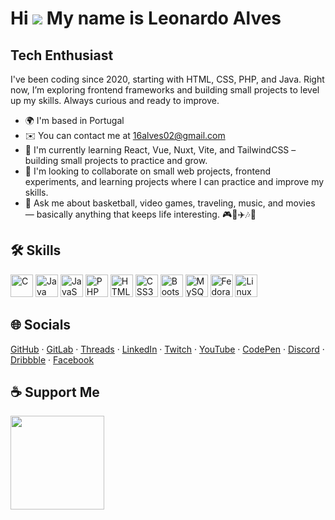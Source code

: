 Hi ![](https://user-images.githubusercontent.com/18350557/176309783-0785949b-9127-417c-8b55-ab5a4333674e.gif) My name is Leonardo Alves
=======================================================================================================================================

Tech Enthusiast
---------------

I've been coding since 2020, starting with HTML, CSS, PHP, and Java. Right now, I’m exploring frontend frameworks and building small projects to level up my skills. Always curious and ready to improve.

* 🌍  I'm based in Portugal  
* ✉️  You can contact me at [16alves02@gmail.com](mailto:16alves02@gmail.com)  
* 🧠  I'm currently learning React, Vue, Nuxt, Vite, and TailwindCSS – building small projects to practice and grow.  
* 👥  I'm looking to collaborate on small web projects, frontend experiments, and learning projects where I can practice and improve my skills.  
* 💬  Ask me about basketball, video games, traveling, music, and movies — basically anything that keeps life interesting. 🎮🏀✈️🎶🍿  

## 🛠️ Skills  

<p align="left">
<a href="https://docs.microsoft.com/en-us/cpp/?view=msvc-170" target="_blank" rel="noreferrer"><img src="https://raw.githubusercontent.com/danielcranney/readme-generator/main/public/icons/skills/c-colored.svg" alt="C" title="C" width="36" height="36" /></a>
<a href="https://www.oracle.com/java/" target="_blank" rel="noreferrer"><img src="https://raw.githubusercontent.com/danielcranney/readme-generator/main/public/icons/skills/java-colored.svg" alt="Java" title="Java" width="36" height="36" /></a>
<a href="https://developer.mozilla.org/en-US/docs/Web/JavaScript" target="_blank" rel="noreferrer"><img src="https://raw.githubusercontent.com/danielcranney/readme-generator/main/public/icons/skills/javascript-colored.svg" alt="JavaScript" title="JavaScript" width="36" height="36" /></a>
<a href="https://www.php.net/" target="_blank" rel="noreferrer"><img src="https://raw.githubusercontent.com/danielcranney/readme-generator/main/public/icons/skills/php-colored.svg" alt="PHP" title="PHP" width="36" height="36" /></a>
<a href="https://developer.mozilla.org/en-US/docs/Glossary/HTML5" target="_blank" rel="noreferrer"><img src="https://raw.githubusercontent.com/danielcranney/readme-generator/main/public/icons/skills/html5-colored.svg" alt="HTML5" title="HTML5" width="36" height="36" /></a>
<a href="https://www.w3.org/TR/CSS/#css" target="_blank" rel="noreferrer"><img src="https://raw.githubusercontent.com/danielcranney/readme-generator/main/public/icons/skills/css3-colored.svg" alt="CSS3" title="CSS3" width="36" height="36" /></a>
<a href="https://getbootstrap.com/" target="_blank" rel="noreferrer"><img src="https://raw.githubusercontent.com/danielcranney/readme-generator/main/public/icons/skills/bootstrap-colored.svg" alt="Bootstrap" title="Bootstrap" width="36" height="36" /></a>
<a href="https://www.mysql.com/" target="_blank" rel="noreferrer"><img src="https://raw.githubusercontent.com/danielcranney/readme-generator/main/public/icons/skills/mysql-colored.svg" alt="MySQL" title="MySQL" width="36" height="36" /></a>
<a href="https://fedoraproject.org/" target="_blank" rel="noreferrer"><img src="https://raw.githubusercontent.com/danielcranney/readme-generator/main/public/icons/skills/fedora-colored.svg" alt="Fedora" title="Fedora" width="36" height="36" /></a>
<a href="https://www.linux.org" target="_blank" rel="noreferrer"><img src="https://raw.githubusercontent.com/danielcranney/readme-generator/main/public/icons/skills/linux-colored.svg" alt="Linux" title="Linux" width="36" height="36" /></a>
</p>

## 🌐 Socials  

[GitHub](https://www.github.com/16alves02) · [GitLab](https://www.gitlab.com/16alves02) · [Threads](https://www.threads.net/@16alves02) · [LinkedIn](https://www.linkedin.com/in/leonardo-alves-502ba8291/) · [Twitch](https://www.twitch.tv/16alves02) · [YouTube](https://www.youtube.com/@16alves02) · [CodePen](https://www.codepen.io/16alves02) · [Discord](https://discord.com/users/16alves02) · [Dribbble](https://www.dribbble.com/16alves02) · [Facebook](https://www.facebook.com/16alves02)  

## ☕ Support Me  

<a href="https://www.buymeacoffee.com/16alves02"><img src="https://cdn.buymeacoffee.com/buttons/v2/default-yellow.png" width="150"/></a>

